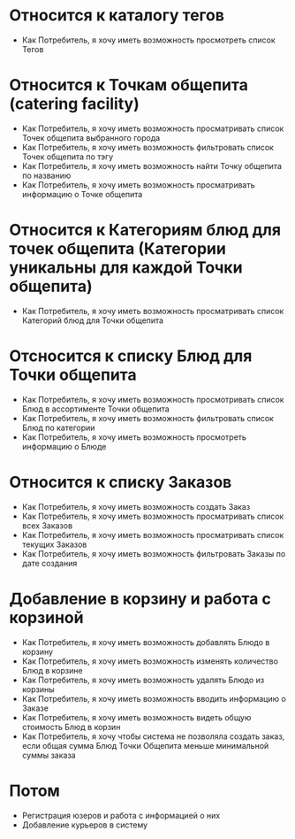 # Относится к каталогу тегов

- Как Потребитель, я хочу иметь возможность просмотреть список Тегов

# Относится к Точкам общепита (catering facility)

- Как Потребитель, я хочу иметь возможность просматривать список Точек общепита выбранного города
- Как Потребитель, я хочу иметь возможность фильтровать список Точек общепита по тэгу
- Как Потребитель, я хочу иметь возможность найти Точку общепита по названию
- Как Потребитель, я хочу иметь возможность просматривать информацию о Точке общепита

# Относится к Категориям блюд для точек общепита (Категории уникальны для каждой Точки общепита)

- Как Потребитель, я хочу иметь возможность просматривать список Категорий блюд для Точки общепита

# Отсносится к списку Блюд для Точки общепита

- Как Потребитель, я хочу иметь возможность просмотривать список Блюд в ассортименте Точки общепита
- Как Потребитель, я хочу иметь возможность фильтровать список Блюд по категории
- Как Потребитель, я хочу иметь возможность просмотреть информацию о Блюде

# Относится к списку Заказов

- Как Потребитель, я хочу иметь возможность создать Заказ
- Как Потребитель, я хочу иметь возможность просматривать список всех Заказов
- Как Потребитель, я хочу иметь возможность просматривать список текущих Заказов
- Как Потребитель, я хочу иметь возможность фильтровать Заказы по дате создания

# Добавление в корзину и работа с корзиной

- Как Потребитель, я хочу иметь возможность добавлять Блюдо в корзину
- Как Потребитель, я хочу иметь возможность изменять количество Блюд в корзине
- Как Потребитель, я хочу иметь возможность удалять Блюдо из корзины
- Как Потребитель, я хочу иметь возможность вводить информацию о Заказе
- Как Потребитель, я хочу иметь возможность видеть общую стоимость Блюд в корзин
- Как Потребитель, я хочу чтобы система не позволяла создать заказ, если общая сумма Блюд Точки Общепита меньше минимальной суммы заказа

# Потом

- Регистрация юзеров и работа с информацией о них
- Добавление курьеров в систему